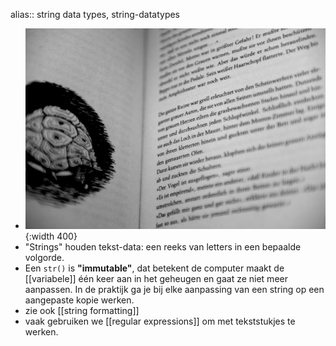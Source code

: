 alias:: string data types, string-datatypes

- ![image.jpg](../assets/string.jpg){:width 400}
- "Strings" houden tekst-data: een reeks van letters in een bepaalde volgorde.
- Een `str()` is **"immutable"**, dat betekent de computer maakt de [[variabele]] één keer aan in het geheugen en gaat ze niet meer aanpassen. In de praktijk ga je bij elke aanpassing van een string op een aangepaste kopie werken.
- zie ook [[string formatting]]
- vaak gebruiken we [[regular expressions]] om met tekststukjes te werken.